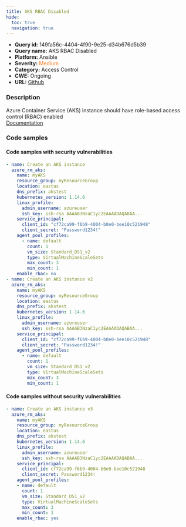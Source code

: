 ```yaml
---
title: AKS RBAC Disabled
hide:
  toc: true
  navigation: true
---
```


<style>
  .highlight .hll {
    background-color: #ff171742;
  }
  .md-content {
    max-width: 1100px;
    margin: 0 auto;
  }
</style>

-   **Query id:** 149fa56c-4404-4f90-9e25-d34b676d5b39
-   **Query name:** AKS RBAC Disabled
-   **Platform:** Ansible
-   **Severity:** <span style="color:#ff7213">Medium</span>
-   **Category:** Access Control
-   **CWE:** Ongoing
-   **URL:** [Github](https://github.com/Checkmarx/kics/tree/master/assets/queries/ansible/azure/aks_rbac_disabled)

### Description
Azure Container Service (AKS) instance should have role-based access control (RBAC) enabled<br>
[Documentation](https://docs.ansible.com/ansible/latest/collections/azure/azcollection/azure_rm_aks_module.html)

### Code samples
#### Code samples with security vulnerabilities
```yaml title="Positive test num. 1 - yaml file" hl_lines="21 23"
- name: Create an AKS instance
  azure_rm_aks:
    name: myAKS
    resource_group: myResourceGroup
    location: eastus
    dns_prefix: akstest
    kubernetes_version: 1.14.6
    linux_profile:
      admin_username: azureuser
      ssh_key: ssh-rsa AAAAB3NzaC1yc2EAAAADAQABAA...
    service_principal:
      client_id: "cf72ca99-f6b9-4004-b0e0-bee10c521948"
      client_secret: "Password1234!"
    agent_pool_profiles:
      - name: default
        count: 1
        vm_size: Standard_DS1_v2
        type: VirtualMachineScaleSets
        max_count: 3
        min_count: 1
    enable_rbac: no
- name: Create an AKS instance v2
  azure_rm_aks:
    name: myAKS
    resource_group: myResourceGroup
    location: eastus
    dns_prefix: akstest
    kubernetes_version: 1.14.6
    linux_profile:
      admin_username: azureuser
      ssh_key: ssh-rsa AAAAB3NzaC1yc2EAAAADAQABAA...
    service_principal:
      client_id: "cf72ca99-f6b9-4004-b0e0-bee10c521948"
      client_secret: "Password1234!"
    agent_pool_profiles:
      - name: default
        count: 1
        vm_size: Standard_DS1_v2
        type: VirtualMachineScaleSets
        max_count: 3
        min_count: 1

```


#### Code samples without security vulnerabilities
```yaml title="Negative test num. 1 - yaml file"
- name: Create an AKS instance v3
  azure_rm_aks:
    name: myAKS
    resource_group: myResourceGroup
    location: eastus
    dns_prefix: akstest
    kubernetes_version: 1.14.6
    linux_profile:
      admin_username: azureuser
      ssh_key: ssh-rsa AAAAB3NzaC1yc2EAAAADAQABAA...
    service_principal:
      client_id: cf72ca99-f6b9-4004-b0e0-bee10c521948
      client_secret: Password1234!
    agent_pool_profiles:
    - name: default
      count: 1
      vm_size: Standard_DS1_v2
      type: VirtualMachineScaleSets
      max_count: 3
      min_count: 1
    enable_rbac: yes

```
